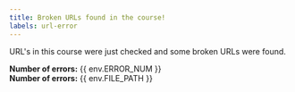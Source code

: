 ```yaml
---
title: Broken URLs found in the course!
labels: url-error
---
```

URL's in this course were just checked and some broken URLs were found.

**Number of errors:** {{ env.ERROR_NUM }}  
**Number of errors:** {{ env.FILE_PATH }}

